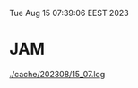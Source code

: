 Tue Aug 15 07:39:06 EEST 2023
# JAM
<a href='./cache/202308/15_07.log'>./cache/202308/15_07.log</a>

